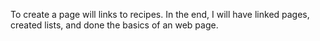 To create a page will links to recipes.
In the end, I will have linked pages, created lists, and done the basics of an web page.